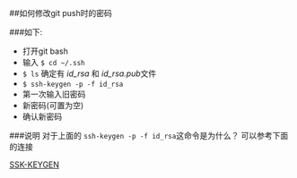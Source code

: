 
##如何修改git push时的密码

###如下:
* 打开git bash
* 输入 `$ cd ~/.ssh`
* `$ ls` 确定有 *id_rsa* 和 *id_rsa.pub*文件
* `$ ssh-keygen -p -f id_rsa`
* 第一次输入旧密码
* 新密码(可置为空)
* 确认新密码

###说明
对于上面的 `ssh-keygen -p -f id_rsa`这命令是为什么？ 可以参考下面的连接

[SSK-KEYGEN](http://www.manpager.com/linux/man1/ssh-keygen.1.html)
